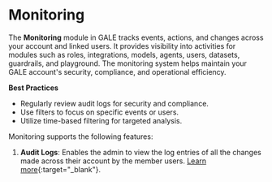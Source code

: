 # Monitoring

The **Monitoring** module in GALE tracks events, actions, and changes across your account and linked users. It provides visibility into activities for modules such as roles, integrations, models, agents, users, datasets, guardrails, and playground. The monitoring system helps maintain your GALE account's security, compliance, and operational efficiency.

<p><b>Best Practices</b></p>

- Regularly review audit logs for security and compliance.
- Use filters to focus on specific events or users.
- Utilize time-based filtering for targeted analysis.


Monitoring supports the following features:

1. **Audit Logs**: Enables the admin to view the log entries of all the changes made across their account by the member users. [Learn more](./audit-logs.md){:target="_blank"}.

